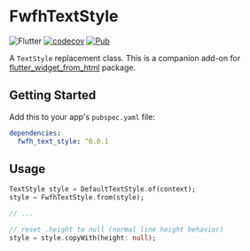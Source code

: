 # FwfhTextStyle

![Flutter](https://github.com/daohoangson/flutter_widget_from_html/workflows/Flutter/badge.svg)
[![codecov](https://codecov.io/gh/daohoangson/flutter_widget_from_html/branch/master/graph/badge.svg)](https://codecov.io/gh/daohoangson/flutter_widget_from_html)
[![Pub](https://img.shields.io/pub/v/fwfh_text_style.svg)](https://pub.dev/packages/fwfh_text_style)

A `TextStyle` replacement class.
This is a companion add-on for [flutter_widget_from_html](https://pub.dev/packages/flutter_widget_from_html) package.

## Getting Started

Add this to your app's `pubspec.yaml` file:

```yaml
dependencies:
  fwfh_text_style: ^0.0.1
```

## Usage

```dart
TextStyle style = DefaultTextStyle.of(context);
style = FwfhTextStyle.from(style);

// ...

// reset .height to null (normal line height behavior)
style = style.copyWith(height: null);
```
